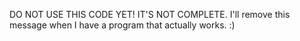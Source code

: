 DO NOT USE THIS CODE YET! IT'S NOT COMPLETE. I'll remove this message when I have a program that actually works. :) 
